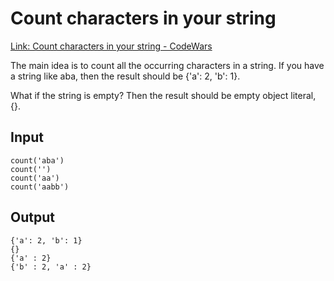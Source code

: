 # Count characters in your string
[Link: Count characters in your string - CodeWars](https://www.codewars.com/kata/52efefcbcdf57161d4000091/train/python)

The main idea is to count all the occurring characters in a string. If you have a string like aba, then the result should be {'a': 2, 'b': 1}.

What if the string is empty? Then the result should be empty object literal, {}.

## Input
```batch
count('aba')
count('')
count('aa')
count('aabb')
```

## Output
```batch
{'a': 2, 'b': 1}
{}
{'a' : 2}
{'b' : 2, 'a' : 2}
```
